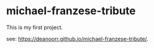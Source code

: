 # michael-franzese-tribute

This is my first project.

see: https://deanoorr.github.io/michael-franzese-tribute/.
